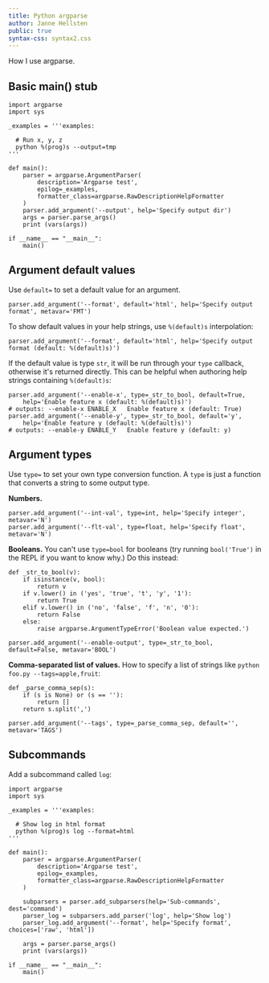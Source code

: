 ```yaml
---
title: Python argparse
author: Janne Hellsten
public: true
syntax-css: syntax2.css
---
```


How I use argparse.

## Basic main() stub

```{.py}
import argparse
import sys

_examples = '''examples:

  # Run x, y, z
  python %(prog)s --output=tmp
'''

def main():
    parser = argparse.ArgumentParser(
        description='Argparse test',
        epilog=_examples,
        formatter_class=argparse.RawDescriptionHelpFormatter
    )
    parser.add_argument('--output', help='Specify output dir')
    args = parser.parse_args()
    print (vars(args))

if __name__ == "__main__":
    main()
```

## Argument default values

Use `default=` to set a default value for an argument.

```{.py}
parser.add_argument('--format', default='html', help='Specify output format', metavar='FMT')
```

To show default values in your help strings, use `%(default)s` interpolation:

```{.py}
parser.add_argument('--format', default='html', help='Specify output format (default: %(default)s)')
```

If the default value is type `str`, it will be run through your `type` callback, otherwise it's returned directly.  This can be helpful when authoring help strings containing `%(default)s`:

```{.py}
parser.add_argument('--enable-x', type=_str_to_bool, default=True,
    help='Enable feature x (default: %(default)s)')
# outputs: --enable-x ENABLE_X   Enable feature x (default: True)
parser.add_argument('--enable-y', type=_str_to_bool, default='y',
    help='Enable feature y (default: %(default)s)')
# outputs: --enable-y ENABLE_Y   Enable feature y (default: y)
```

## Argument types

Use `type=` to set your own type conversion function.  A `type` is just a function that converts a string to some output type.

**Numbers.**

```{.py}
parser.add_argument('--int-val', type=int, help='Specify integer', metavar='N')
parser.add_argument('--flt-val', type=float, help='Specify float', metavar='N')
```

**Booleans.**  You can't use `type=bool` for booleans (try running `bool('True')` in the REPL if you want to know why.)  Do this instead:


```{.py}
def _str_to_bool(v):
    if isinstance(v, bool):
        return v
    if v.lower() in ('yes', 'true', 't', 'y', '1'):
        return True
    elif v.lower() in ('no', 'false', 'f', 'n', '0'):
        return False
    else:
        raise argparse.ArgumentTypeError('Boolean value expected.')

parser.add_argument('--enable-output', type=_str_to_bool, default=False, metavar='BOOL')
```

**Comma-separated list of values.**  How to specify a list of strings like `python foo.py --tags=apple,fruit`:

```{.py}
def _parse_comma_sep(s):
    if (s is None) or (s == ''):
        return []
    return s.split(',')

parser.add_argument('--tags', type=_parse_comma_sep, default='', metavar='TAGS')
```

## Subcommands

Add a subcommand called `log`:

```{.py}
import argparse
import sys

_examples = '''examples:

  # Show log in html format
  python %(prog)s log --format=html
'''

def main():
    parser = argparse.ArgumentParser(
        description='Argparse test',
        epilog=_examples,
        formatter_class=argparse.RawDescriptionHelpFormatter
    )

    subparsers = parser.add_subparsers(help='Sub-commands', dest='command')
    parser_log = subparsers.add_parser('log', help='Show log')
    parser_log.add_argument('--format', help='Specify format', choices=['raw', 'html'])

    args = parser.parse_args()
    print (vars(args))

if __name__ == "__main__":
    main()
```
